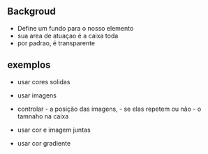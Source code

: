 ## Backgroud 

- Define um fundo para o nosso elemento 
- sua area de atuaçao é a caixa toda 
- por padrao, é transparente 

## exemplos

- usar cores solidas 
- usar imagens 
- controlar 
        - a posição das imagens,
        - se elas repetem ou não
        - o tamnaho na caixa 

- usar cor e imagem juntas 
- usar cor gradiente 